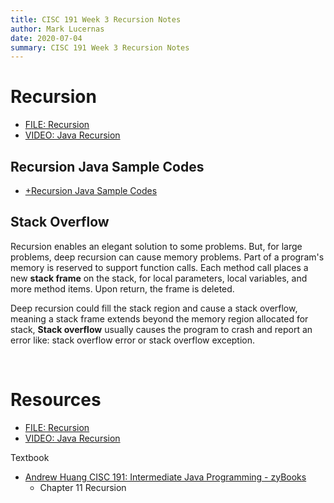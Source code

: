 ```yaml
---
title: CISC 191 Week 3 Recursion Notes
author: Mark Lucernas
date: 2020-07-04
summary: CISC 191 Week 3 Recursion Notes
---
```



# Recursion

  - [FILE: Recursion](file:../../../../../../../files/summer-2020/CISC-191/week-3/recursion.ppt)
  - [VIDEO: Java Recursion](https://www.youtube.com/watch?v=neuDuf_i8Sg)


## Recursion Java Sample Codes

  - [+Recursion Java Sample Codes](recursion_sample_codes)


## Stack Overflow

Recursion enables an elegant solution to some problems. But, for large problems,
deep recursion can cause memory problems. Part of a program's memory is reserved
to support function calls. Each method call places a new **stack frame** on the
stack, for local parameters, local variables, and more method items. Upon
return, the frame is deleted.

Deep recursion could fill the stack region and cause a stack overflow, meaning a
stack frame extends beyond the memory region allocated for stack, **Stack
overflow** usually causes the program to crash and report an error like: stack
overflow error or stack overflow exception.

<br>

# Resources

  - [FILE: Recursion](file:../../../../../../../files/summer-2020/CISC-191/week-3/recursion.ppt)
  - [VIDEO: Java Recursion](https://www.youtube.com/watch?v=neuDuf_i8Sg)

Textbook

  * [Andrew Huang CISC 191: Intermediate Java Programming - zyBooks](https://www.zybooks.com/)
    - Chapter 11 Recursion
